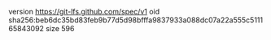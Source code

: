 version https://git-lfs.github.com/spec/v1
oid sha256:beb6dc35bd83feb9b77d5d98bfffa9837933a088dc07a22a555c511165843092
size 596
